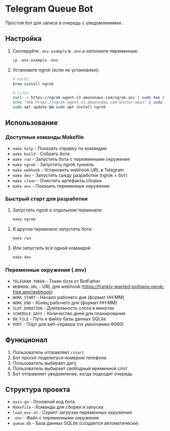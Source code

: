 # Telegram Queue Bot

Простой бот для записи в очередь с уведомлениями.

## Настройка

1. Скопируйте `.env.example` в `.env` и заполните переменные:

   ```bash
   cp .env.example .env
   ```

2. Установите ngrok (если не установлен):

   ```bash
   # macOS
   brew install ngrok
   
   # Linux
   curl -s https://ngrok-agent.s3.amazonaws.com/ngrok.asc | sudo tee /etc/apt/trusted.gpg.d/ngrok.asc >/dev/null
   echo "deb https://ngrok-agent.s3.amazonaws.com buster main" | sudo tee /etc/apt/sources.list.d/ngrok.list
   sudo apt update && sudo apt install ngrok
   ```

## Использование

### Доступные команды Makefile

- `make help` - Показать справку по командам
- `make build` - Собрать бота
- `make run` - Запустить бота с переменными окружения
- `make ngrok` - Запустить ngrok туннель
- `make webhook` - Установить webhook URL в Telegram
- `make dev` - Запустить среду разработки (ngrok + бот)
- `make clean` - Очистить артефакты сборки
- `make env` - Показать переменные окружения

### Быстрый старт для разработки

1. Запустить ngrok в отдельном терминале:

   ```bash
   make ngrok
   ```

2. В другом терминале запустить бота:

   ```bash
   make run
   ```

3. Или запустить все одной командой:

   ```bash
   make dev
   ```

### Переменные окружения (.env)

- `TELEGRAM_TOKEN` - Токен бота от BotFather
- `WEBHOOK_URL` - URL для webhook (<https://frankly-wanted-polliwog.ngrok-free.app/webhook>)
- `WORK_START` - Начало рабочего дня (формат HH:MM)
- `WORK_END` - Конец рабочего дня (формат HH:MM)
- `SLOT_DURATION` - Длительность слота в минутах
- `SCHEDULE_DAYS` - Количество дней для планирования
- `DB_FILE` - Путь к файлу базы данных SQLite
- `PORT` - Порт для веб-сервера (по умолчанию 8080)

## Функционал

1. Пользователь отправляет `/start`
2. Бот просит поделиться номером телефона
3. Пользователь выбирает дату
4. Пользователь выбирает свободный временной слот
5. Бот отправляет уведомление, когда подходит очередь

## Структура проекта

- `main.go` - Основной код бота
- `Makefile` - Команды для сборки и запуска
- `load_env.sh` - Скрипт загрузки переменных окружения
- `.env` - Файл с переменными окружения
- `queue.db` - База данных SQLite (создается автоматически)
